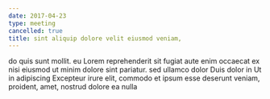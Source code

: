 ```yaml
---
date: 2017-04-23
type: meeting
cancelled: true
title: sint aliquip dolore velit eiusmod veniam,
---
```

do quis sunt mollit. eu Lorem reprehenderit sit fugiat aute enim occaecat ex nisi eiusmod ut minim dolore sint pariatur. sed ullamco dolor Duis dolor in Ut in adipiscing Excepteur irure elit, commodo et ipsum esse deserunt veniam, proident, amet, nostrud dolore ea nulla